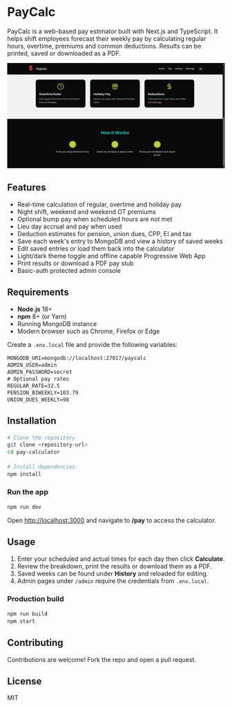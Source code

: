 # PayCalc

PayCalc is a web-based pay estimator built with Next.js and TypeScript. It helps shift employees forecast their weekly pay by calculating regular hours, overtime, premiums and common deductions. Results can be printed, saved or downloaded as a PDF.

![App Screenshot](public/screenShot.png)

## Features

- Real-time calculation of regular, overtime and holiday pay
- Night shift, weekend and weekend OT premiums
- Optional bump pay when scheduled hours are not met
- Lieu day accrual and pay when used
- Deduction estimates for pension, union dues, CPP, EI and tax
- Save each week's entry to MongoDB and view a history of saved weeks
- Edit saved entries or load them back into the calculator
- Light/dark theme toggle and offline capable Progressive Web App
- Print results or download a PDF pay stub
- Basic-auth protected admin console

## Requirements

- **Node.js** 18+
- **npm** 8+ (or Yarn)
- Running MongoDB instance
- Modern browser such as Chrome, Firefox or Edge

Create a `.env.local` file and provide the following variables:

```env
MONGODB_URI=mongodb://localhost:27017/paycalc
ADMIN_USER=admin
ADMIN_PASSWORD=secret
# Optional pay rates
REGULAR_RATE=32.5
PENSION_BIWEEKLY=103.79
UNION_DUES_WEEKLY=98
```

## Installation

```bash
# Clone the repository
git clone <repository-url>
cd pay-calculator

# Install dependencies
npm install
```

### Run the app

```bash
npm run dev
```

Open [http://localhost:3000](http://localhost:3000) and navigate to **/pay** to access the calculator.

## Usage

1. Enter your scheduled and actual times for each day then click **Calculate**.
2. Review the breakdown, print the results or download them as a PDF.
3. Saved weeks can be found under **History** and reloaded for editing.
4. Admin pages under `/admin` require the credentials from `.env.local`.

### Production build

```bash
npm run build
npm start
```

## Contributing

Contributions are welcome! Fork the repo and open a pull request.

## License

MIT


